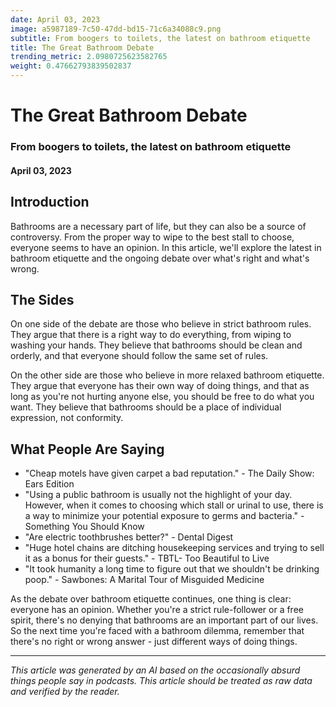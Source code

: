 ```yaml
---
date: April 03, 2023
image: a5987189-7c50-47dd-bd15-71c6a34088c9.png
subtitle: From boogers to toilets, the latest on bathroom etiquette
title: The Great Bathroom Debate
trending_metric: 2.0980725623582765
weight: 0.47662793839502837
---
```

# The Great Bathroom Debate
### From boogers to toilets, the latest on bathroom etiquette
#### April 03, 2023

## Introduction
Bathrooms are a necessary part of life, but they can also be a source of controversy. From the proper way to wipe to the best stall to choose, everyone seems to have an opinion. In this article, we'll explore the latest in bathroom etiquette and the ongoing debate over what's right and what's wrong.

## The Sides
On one side of the debate are those who believe in strict bathroom rules. They argue that there is a right way to do everything, from wiping to washing your hands. They believe that bathrooms should be clean and orderly, and that everyone should follow the same set of rules.

On the other side are those who believe in more relaxed bathroom etiquette. They argue that everyone has their own way of doing things, and that as long as you're not hurting anyone else, you should be free to do what you want. They believe that bathrooms should be a place of individual expression, not conformity.

## What People Are Saying
- "Cheap motels have given carpet a bad reputation." - The Daily Show: Ears Edition
- "Using a public bathroom is usually not the highlight of your day. However, when it comes to choosing which stall or urinal to use, there is a way to minimize your potential exposure to germs and bacteria." - Something You Should Know
- "Are electric toothbrushes better?" - Dental Digest
- "Huge hotel chains are ditching housekeeping services and trying to sell it as a bonus for their guests." - TBTL- Too Beautiful to Live
- "It took humanity a long time to figure out that we shouldn't be drinking poop." - Sawbones: A Marital Tour of Misguided Medicine

As the debate over bathroom etiquette continues, one thing is clear: everyone has an opinion. Whether you're a strict rule-follower or a free spirit, there's no denying that bathrooms are an important part of our lives. So the next time you're faced with a bathroom dilemma, remember that there's no right or wrong answer - just different ways of doing things.

 --- 

*This article was generated by an AI based on the occasionally absurd things people say in podcasts. This article should be treated as raw data and verified by the reader.*
